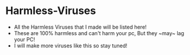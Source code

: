 # Harmless-Viruses
- All the Harmless Viruses that I made will be listed here!
- These are 100% harmless and can't harm your pc, But they ~may~ lag your PC!
- I will make more viruses like this so stay tuned!
